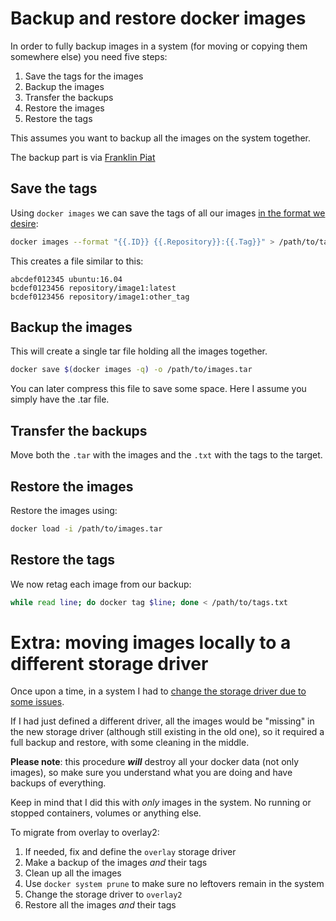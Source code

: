 # Backup and restore docker images


In order to fully backup images in a system (for moving or copying them somewhere else) you need five steps:

1. Save the tags for the images
2. Backup the images
3. Transfer the backups
4. Restore the images
5. Restore the tags

This assumes you want to backup all the images on the system together.

The backup part is via [Franklin Piat](https://stackoverflow.com/a/37650072/9001677)

## Save the tags

Using `docker images` we can save the tags of all our images [in the format we desire](https://docs.docker.com/engine/reference/commandline/images/#format-the-output):

```bash
docker images --format "{{.ID}} {{.Repository}}:{{.Tag}}" > /path/to/tags.txt

```

This creates a file similar to this:

```
abcdef012345 ubuntu:16.04
bcdef0123456 repository/image1:latest
bcdef0123456 repository/image1:other_tag
```

## Backup the images
This will create a single tar file holding all the images together.

```bash
docker save $(docker images -q) -o /path/to/images.tar
```

You can later compress this file to save some space. Here I assume you simply have the .tar file.


## Transfer the backups

Move both the `.tar` with the images and the `.txt` with the tags to the target.

## Restore the images

Restore the images using:

```bash
docker load -i /path/to/images.tar
```

## Restore the tags

We now retag each image from our backup:

```bash
while read line; do docker tag $line; done < /path/to/tags.txt
```

# Extra: moving images locally to a different storage driver

Once upon a time, in a system I had to [change the storage driver due to some issues](linux/fixing_docker_storage_driver_issues_in_ubuntu.md).

If I had just defined a different driver, all the images would be "missing" in the new storage driver (although still existing in the old one), so it required a full backup and restore, with some cleaning in the middle.

**Please note**: this procedure _**will**_ destroy all your docker data (not only images), so make sure you understand what you are doing and have backups of everything.

Keep in mind that I did this with *only* images in the system. No running or stopped containers, volumes or anything else.

To migrate from overlay to overlay2:

1. If needed, fix and define the `overlay` storage driver
2. Make a backup of the images *and* their tags
3. Clean up all the images
4. Use `docker system prune` to make sure no leftovers remain in the system
5. Change the storage driver to `overlay2`
6. Restore all the images *and* their tags

